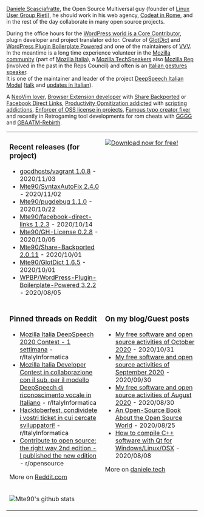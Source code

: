 [Daniele Scasciafratte](https://twitter.com/mte90net), the Open Source Multiversal guy (founder of [Linux User Group Rieti](https://lugrieti.linux.it/)), he should work in his web agency, [Codeat in Rome](https://github.com/CodeAtCode), and in the rest of the day collaborate in many open source projects.

During the office hours for the [WordPress world is a Core Contributor](https://profiles.wordpress.org/mte90/), plugin developer and project translator editor. Creator of [GlotDict](https://github.com/Mte90/GlotDict) and [WordPress Plugin Boilerplate Powered](https://github.com/WPBP/) and one of the maintainers of [VVV](https://github.com/Varying-Vagrant-Vagrants).  
In the meantime is a long time experience volunteer in the [Mozilla community](https://mozillians.org/it/u/Mte90/) (part of [Mozilla Italia](https://github.com/MozillaItalia)), a [Mozilla TechSpeakers](https://wiki.mozilla.org/TechSpeakers) also [Mozilla Rep](https://reps.mozilla.org/u/mte90/) (involved in the past in the Reps Council) and often is an [Italian gestures speaker](http://mte90.tech).  
It is one of the maintainer and leader of the project [DeepSpeech Italian Model](https://github.com/MozillaItalia/DeepSpeech-Italian-Model) ([talk](https://fosdem.org/2020/schedule/event/how_to_get_fun_with_teamwork/) and [updates in Italian](https://discourse.mozilla.org/t/common-voice-per-il-2020-aggiornamenti-periodici/51903)).  

A [NeoVim lover](https://github.com/Mte90/dotfiles), [Browser Extension developer](https://github.com/Mte90/ExtStoreStats) with [Share Backported](https://github.com/Mte90/Share-Backported) or [Facebook Direct Links](https://github.com/Mte90/facebook-direct-links), [Productivity Opmitization addicted](https://github.com/Mte90/pydal) with [scripting addictions](https://github.com/Mte90/My-Scripts), [Enforcer of OSS license in projects](https://github.com/Mte90/GH-License), [Famous typo creator fixer](https://github.com/Mte90/SyntaxAutoFix) and recently in Retrogaming tool developments for rom cheats with [GGGG](https://github.com/Mte90/Game-Genie-Good-Guy) and [GBAATM-Rebirth](https://github.com/Mte90/GBAATM-Rebirth).

<table><tr><td valign="top" style="width: 50%;">

### Recent releases (for project)
<!-- recent_releases starts -->
* [goodhosts/vagrant 1.0.8](https://github.com/goodhosts/vagrant/releases/tag/1.0.8) - 2020/11/03
* [Mte90/SyntaxAutoFix 2.4.0](https://github.com/Mte90/SyntaxAutoFix/releases/tag/2.4.0) - 2020/11/02
* [Mte90/pugdebug 1.1.0](https://github.com/Mte90/pugdebug/releases/tag/1.1.0) - 2020/10/22
* [Mte90/facebook-direct-links 1.2.3](https://github.com/Mte90/facebook-direct-links/releases/tag/1.2.3) - 2020/10/14
* [Mte90/GH-License 0.2.8](https://github.com/Mte90/GH-License/releases/tag/0.2.8) - 2020/10/05
* [Mte90/Share-Backported 2.0.11](https://github.com/Mte90/Share-Backported/releases/tag/2.0.11) - 2020/10/01
* [Mte90/GlotDict 1.6.5](https://github.com/Mte90/GlotDict/releases/tag/1.6.5) - 2020/10/01
* [WPBP/WordPress-Plugin-Boilerplate-Powered 3.2.2](https://github.com/WPBP/WordPress-Plugin-Boilerplate-Powered/releases/tag/3.2.2) - 2020/08/05
<!-- recent_releases ends -->
</td><td valign="top" style="width: 50%;">

[![Download now for free!](https://daniele.tech/wp-content/uploads/2020/07/cover-300x279.png)](https://daniele.tech/2020/07/contribute-to-open-source-the-right-way-2nd-edition-download-the-free-open-book-now)

</td></tr>
<tr><td valign="top" style="width: 50%;">

### Pinned threads on Reddit
<!-- reddit_pinned starts -->
* [Mozilla Italia DeepSpeech 2020 Contest - 1 settimana](https://www.reddit.com/r/ItalyInformatica/comments/jaacxp/mozilla_italia_deepspeech_2020_contest_1_settimana/) - r/ItalyInformatica
* [Mozilla Italia Developer Contest in collaborazione con il sub, per il modello DeepSpeech di riconoscimento vocale in Italiano](https://www.reddit.com/r/ItalyInformatica/comments/j6112h/mozilla_italia_developer_contest_in/) - r/ItalyInformatica
* [Hacktoberfest, condividete i vostri ticket in cui cercate sviluppatori!](https://www.reddit.com/r/ItalyInformatica/comments/j3774u/hacktoberfest_condividete_i_vostri_ticket_in_cui/) - r/ItalyInformatica
* [Contribute to open source: the right way 2nd edition - I published the new edition](https://www.reddit.com/r/opensource/comments/hul1he/contribute_to_open_source_the_right_way_2nd/) - r/opensource
<!-- reddit_pinned ends -->
More on [Reddit.com](https://www.reddit.com/user/Mte90)
</td><td valign="top" style="width: 50%;">

### On my blog/Guest posts
<!-- blog starts -->
* [My free software and open source activities of October 2020](https://daniele.tech/2020/10/my-free-software-and-open-source-activities-of-october-2020/) - 2020/10/31
* [My free software and open source activities of September 2020](https://daniele.tech/2020/09/my-free-software-and-open-source-activities-of-september-2020/) - 2020/09/30
* [My free software and open source activities of August 2020](https://daniele.tech/2020/08/my-free-software-and-open-source-activities-of-august-2020/) - 2020/08/30
* [An Open-Source Book About the Open Source World](https://hackernoon.com/an-open-source-book-about-the-open-source-world-2h6r3unz) - 2020/08/25
* [How to compile C++ software with Qt for Windows/Linux/OSX](https://daniele.tech/2020/08/how-to-compile-c-software-with-qt-for-windows-linux-osx/) - 2020/08/08
<!-- blog ends -->
More on [daniele.tech](https://daniele.tech/)
</td></tr>
<tr><td valign="top" style="width: 50%;">
  
![Mte90's github stats](https://github-readme-stats.vercel.app/api?username=mte90&show_icons=true)
  
</td><td valign="top" style="width: 50%;">
</td></tr></table>
